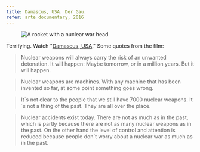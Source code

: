 ```yaml
---
title: Damascus, USA. Der Gau.
refer: arte documentary, 2016
---
```

<figure>
<img src="/img/nuclear-weapon.png" alt="A rocket with a nuclear war head">
</figure>

Terrifying. Watch "[Damascus, USA](https://www.arte.tv/de/videos/093660-000-A/damascus-usa-der-gau/)." Some quotes from the film:

> Nuclear weapons will always carry the risk of an unwanted detonation. It will happen: Maybe tomorrow, or in a million years. But it will happen.

> Nuclear weapons are machines. With any machine that has been invented so far, at some point something goes wrong. 

> It´s not clear to the people that we still have 7000 nuclear weapons. It´s not a thing of the past. They are all over the place.

> Nuclear accidents exist today. There are not as much as in the past, which is partly because there are not as many nuclear weapons as in the past. On the other hand the level of control and attention is reduced because people don´t worry about a nuclear war as much as in the past.

